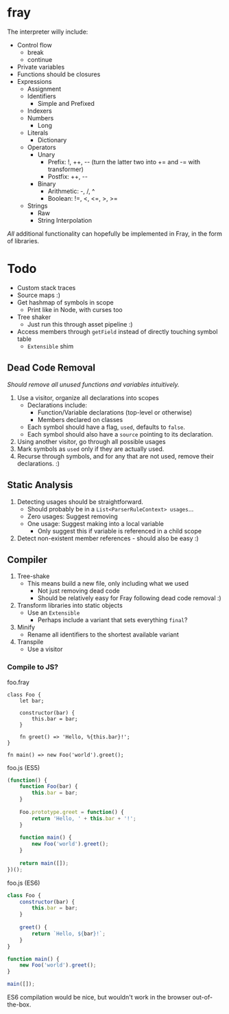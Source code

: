 # fray

The interpreter willy include:
- Control flow
    - break
    - continue
- Private variables
- Functions should be closures
- Expressions
  - Assignment
  - Identifiers
    - Simple and Prefixed
  - Indexers
  - Numbers
    - Long
  - Literals
    - Dictionary
  - Operators
    - Unary
      - Prefix: !, ++, -- (turn the latter two into += and -= with transformer)
      - Postfix: ++, --
    - Binary
      - Arithmetic: -, /, ^
      - Boolean: !=, <, <=, >, >=
  - Strings
    - Raw
    - String Interpolation


*All* additional functionality can hopefully be
implemented in Fray, in the form of libraries.


# Todo
- Custom stack traces
- Source maps :)
- Get hashmap of symbols in scope
    - Print like in Node, with curses too
- Tree shaker
    - Just run this through asset pipeline :)
- Access members through `getField` instead of directly touching symbol table
    - `Extensible` shim
    
## Dead Code Removal

*Should remove all unused functions and variables intuitively.*

1. Use a visitor, organize all declarations into scopes
    - Declarations include:
        - Function/Variable declarations (top-level or otherwise)
        - Members declared on classes
    - Each symbol should have a flag, `used`, defaults to `false`.
    - Each symbol should also have a `source` pointing to its declaration.
2. Using another visitor, go through all possible usages
3. Mark symbols as `used` only if they are actually used.
4. Recurse through symbols, and for any that are not used, remove their
declarations. :)

## Static Analysis

1. Detecting usages should be straightforward.
    - Should probably be in a `List<ParserRuleContext> usages`...
    - Zero usages: Suggest removing
    - One usage: Suggest making into a local variable
        - Only suggest this if variable is referenced in a child scope
2. Detect non-existent member references - should also be easy :)

## Compiler

1. Tree-shake
    - This means build a new file, only including what we used
        - Not just removing dead code
        - Should be relatively easy for Fray following dead code removal :)
2. Transform libraries into static objects
    - Use an `Extensible`
        - Perhaps include a variant that sets everything `final`?
3. Minify
    - Rename all identifiers to the shortest available variant
4. Transpile
    - Use a visitor
    
### Compile to JS?

foo.fray

```fray
class Foo {
    let bar;
    
    constructor(bar) {
        this.bar = bar;
    }
    
    fn greet() => 'Hello, %{this.bar}!';
}

fn main() => new Foo('world').greet();
```

foo.js (ES5)

```js
(function() {
    function Foo(bar) {
        this.bar = bar;
    }
    
    Foo.prototype.greet = function() {
        return 'Hello, ' + this.bar + '!';
    }
    
    function main() {
        new Foo('world').greet();
    }
    
    return main([]);
})();

```

foo.js (ES6)

```js
class Foo {
    constructor(bar) {
        this.bar = bar;
    }
    
    greet() {
        return `Hello, ${bar}!`;
    }
}

function main() {
    new Foo('world').greet();
}

main([]);
```

ES6 compilation would be nice, but wouldn't work in the browser out-of-the-box.